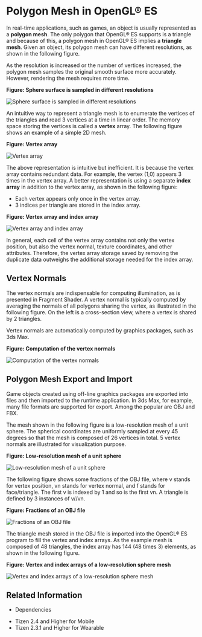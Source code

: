 # Polygon Mesh in OpenGL&reg; ES


In real-time applications, such as games, an object is usually represented as a **polygon mesh**. The only polygon that OpenGL&reg; ES supports is a triangle and because of this, a polygon mesh in OpenGL&reg; ES implies a **triangle mesh**. Given an object, its polygon mesh can have different resolutions, as shown in the following figure.

As the resolution is increased or the number of vertices increased, the polygon mesh samples the original smooth surface more accurately. However, rendering the mesh requires more time.

**Figure: Sphere surface is sampled in different resolutions**

![Sphere surface is sampled in different resolutions](./media/sphere_surface.png)

An intuitive way to represent a triangle mesh is to enumerate the vertices of the triangles and read 3 vertices at a time in linear order. The memory space storing the vertices is called a **vertex** array. The following figure shows an example of a simple 2D mesh.

**Figure: Vertex array**

![Vertex array](./media/vertex_array.png)

The above representation is intuitive but inefficient. It is because the vertex array contains redundant data. For example, the vertex (1,0) appears 3 times in the vertex array. A better representation is using a separate **index array** in addition to the vertex array, as shown in the following figure:

- Each vertex appears only once in the vertex array.
- 3 indices per triangle are stored in the index array.

**Figure: Vertex array and index array**

![Vertex array and index array](./media/vertex_index_array.png)

In general, each cell of the vertex array contains not only the vertex position, but also the vertex normal, texture coordinates, and other attributes. Therefore, the vertex array storage saved by removing the duplicate data outweighs the additional storage needed for the index array.

## Vertex Normals

The vertex normals are indispensable for computing illumination, as is presented in Fragment Shader. A vertex normal is typically computed by averaging the normals of all polygons sharing the vertex, as illustrated in the following figure. On the left is a cross-section view, where a vertex is shared by 2 triangles.

Vertex normals are automatically computed by graphics packages, such as 3ds Max.

**Figure: Computation of the vertex normals**

![Computation of the vertex normals](./media/vertex_normals.png)

## Polygon Mesh Export and Import

Game objects created using off-line graphics packages are exported into files and then imported to the runtime application. In 3ds Max, for example, many file formats are supported for export. Among the popular are OBJ and FBX.

The mesh shown in the following figure is a low-resolution mesh of a unit sphere. The spherical coordinates are uniformly sampled at every 45 degrees so that the mesh is composed of 26 vertices in total. 5 vertex normals are illustrated for visualization purpose.

**Figure: Low-resolution mesh of a unit sphere**

![Low-resolution mesh of a unit sphere](./media/low_res_sphere.png)

The following figure shows some fractions of the OBJ file, where v stands for vertex position, vn stands for vertex normal, and f stands for face/triangle. The first v is indexed by 1 and so is the first vn. A triangle is defined by 3 instances of v//vn.

**Figure: Fractions of an OBJ file**

![Fractions of an OBJ file](./media/obj_fractions.png)

The triangle mesh stored in the OBJ file is imported into the OpenGL&reg; ES program to fill the vertex and index arrays. As the example mesh is composed of 48 triangles, the index array has 144 (48 times 3) elements, as shown in the following figure.

**Figure: Vertex and index arrays of a low-resolution sphere mesh**

![Vertex and index arrays of a low-resolution sphere mesh](./media/low_res_arrays.png)


## Related Information
* Dependencies
 - Tizen 2.4 and Higher for Mobile
 - Tizen 2.3.1 and Higher for Wearable
